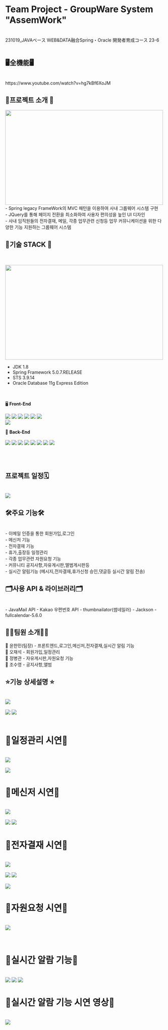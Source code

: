# Team Project - GroupWare System "AssemWork"
<br>
231019_JAVAベース WEB&DATA融合Spring・Oracle 開発者育成コース 23-6 <dasdf
2組 Team Project 社内用グループウェアシステム
<br><br><br>

## 🖥全機能🖥
<br>
https://www.youtube.com/watch?v=hg7kBf6XoJM


 ## 📢프로젝트 소개 📢
 
<img src="https://github.com/YoonHanmin/GroupWareTeamProject/assets/145332449/ee50ac5c-2cea-49bc-8cbe-b7e246a56c60" style="width:500px; height:300px;">
 
 <br>
 - Spring legacy FrameWork의 MVC 패턴을 이용하여 사내 그룹웨어 시스템 구현   <br>
 - JQuery를 통해 페이지 전환을 최소화하여 사용자 편의성을 높인 UI 디자인 <br> 
 - 사내 임직원들의 전자결재, 메일, 각종 업무관련 신청등 업무 커뮤니케이션을 위한 다양한 기능 지원하는 그룹웨어 시스템

<br>

## 🧾기술 STACK 🧾
<br><br>
<img src="https://github.com/YoonHanmin/GroupWareTeamProject/assets/145332449/8a87ad7b-f4cd-479d-b5a6-8b0def722143" style="width:500px; height:300px;">
- JDK 1.8
- Spring Framework 5.0.7.RELEASE
- STS 3.9.14
- Oracle Database 11g Express Edition 

<br><br>
🖥️ <b>Front-End</b> <br><br>
<img src="https://img.shields.io/badge/HTML5-00599C?style=flat&logo=HTML5&logoColor=white"/>
<img src="https://img.shields.io/badge/CSS3-1572B6?style=flat&logo=CSS3&logoColor=white"/>
<img src="https://img.shields.io/badge/JavaScript-F7DF1E?style=flat&logo=javascript&logoColor=white"/>
<img src="https://img.shields.io/badge/jQuery-0769AD?style=flat&logo=jQuery&logoColor=white"/>
<img src="https://img.shields.io/badge/AJAX -EE4353?style=flat&logo=AJAX&logoColor=white"/>
<img src="https://img.shields.io/badge/VSCode-007ACC?style=flat&logo=visualstudiocode&logoColor=white"/>	
<img src="https://img.shields.io/badge/BootStrap5-7952B3?style=flat&logo=bootstrap&logoColor=white"/>	


📡 <b>Back-End</b> <br><br>
<img src="https://img.shields.io/badge/Java1.8-3766AB?style=flat&logo=Java&logoColor=white"/>
<img src="https://img.shields.io/badge/Spring-6DB33F?style=flat&logo=Spring&logoColor=white"/>
<img src="https://img.shields.io/badge/Oracle-F80000?style=flat&logo=Oracle&logoColor=white"/>
<img src="https://img.shields.io/badge/JSP-333366?style=flat&logo=Java&logoColor=white"/>
<img src="https://img.shields.io/badge/Mybatis-000000?style=flat&logo=Mybatis&logoColor=white"/>
<img src="https://img.shields.io/badge/Tomcat-F8DC75?style=flat&logo=apachetomcat&logoColor=black"/>
<img src="https://img.shields.io/badge/GitHub-181717?style=flat&logo=GitHub&logoColor=white"/>
<img src="https://img.shields.io/badge/Maven-C71A36?style=flat&logo=apachemaven&logoColor=white"/>


<br>
<br>

## 프로젝트 일정🗓
<br>
<img src="https://github.com/YoonHanmin/GroupWareTeamProject/assets/145332449/9db1a7f1-766c-4e04-a041-d958aaff3312"/>
<br>

## 🛠주요 기능🛠
<br>
- 이메일 인증을 통한 회원가입,로그인
<br>
- 메신저 기능<br>
- 전자결재 기능<br>
- 휴가,출장등 일정관리<br>
- 각종 업무관련 자원요청 기능<br>
- 커뮤니티 공지사항,자유게시판,앨범게시판등<br>
- 실시간 알림기능 (메시지,전자결재,휴가신청 승인,댓글등 실시간 알림 전송)<br>

## 🗂사용 API & 라이브러리🗂
<br>
- JavaMail API
- Kakao 우편번호 API
- thumbnailator(썸네일러)
- Jackson
- fullcalendar-5.6.0


## 💁‍♂️팀원 소개💁‍♂️

🧑 윤한민(팀장) - 프론트엔드,로그인,메신저,전자결재,실시간 알림 기능<br>
🧑 오재석       - 회원가입,일정관리<br>
🧑 정병관       - 자유게시판,자원요청 기능<br>
🧑 조수영       - 공지사항,앨범<br>




## ⭐기능 상세설명 ⭐


<br>

<img src="https://github.com/YoonHanmin/GroupWareTeamProject/assets/145332449/71ab0e4f-4f25-4b78-b719-6fead96c9406"/>
<br>

<br>
<img src="https://github.com/YoonHanmin/GroupWareTeamProject/assets/145332449/4af276f9-0e25-4627-a87b-f483a3a99a91"/>
<img src="https://github.com/YoonHanmin/GroupWareTeamProject/assets/145332449/2bba0185-b899-4964-abeb-8c44442109bb"/>
<br>
<br>

<h1>📆일정관리 시연📆</h1>
<br>

<img src="https://github.com/YoonHanmin/GroupWareTeamProject/assets/145332449/2e5a333a-0471-4af6-a5f5-08d8e2e6d12a"/>
<br>
<br>
<img src="https://github.com/YoonHanmin/GroupWareTeamProject/assets/145332449/b2671595-ebc8-445f-a527-9bb95afaf36f"/>
<br>


<h1>📮메신저 시연📮</h1>
<br>
<img src="https://github.com/YoonHanmin/GroupWareTeamProject/assets/145332449/63e71304-d106-4df9-ae09-77af48c03f21"/>
<br>
<br>


<img src="https://github.com/YoonHanmin/GroupWareTeamProject/assets/145332449/847bbbe6-ade9-4490-8b0c-8e25da659ba9"/>
<img src="https://github.com/YoonHanmin/GroupWareTeamProject/assets/145332449/734210ab-3cf9-4494-8fc6-208d957eb694"/>
<br>
<h1>📜전자결재 시연📜</h1>
<br>
<img src="https://github.com/YoonHanmin/GroupWareTeamProject/assets/145332449/29cf6d31-74d4-46ae-833c-fe3f9827bf21"/>
<br>
<br>
<img src="https://github.com/YoonHanmin/GroupWareTeamProject/assets/145332449/29eece26-ee89-43a6-af69-f6ebf45da8bd"/>
<img src="https://github.com/YoonHanmin/GroupWareTeamProject/assets/145332449/eeaf3d49-b764-48b0-9b00-e7e354fef5d7"/>
<br>
<br>

<img src="https://github.com/YoonHanmin/GroupWareTeamProject/assets/145332449/30ce135d-bcd1-43b0-a887-593d657a50fa"/>
<br>
<h1>📜자원요청 시연📜</h1>
<br>
<img src="https://github.com/YoonHanmin/GroupWareTeamProject/assets/145332449/6db6c2ef-0c62-4f93-a615-d0283501dadc"/>
<br><br>
<br>
<h1>🔔실시간 알람 기능🔔</h1>
<br>
<img src="https://github.com/YoonHanmin/GroupWareTeamProject/assets/145332449/bc832411-5db5-4262-907c-ed3b68cd15a7"/>
<img src="https://github.com/YoonHanmin/GroupWareTeamProject/assets/145332449/9786520d-e473-4435-9e50-e795dd68fdcb"/>
<img src="https://github.com/YoonHanmin/GroupWareTeamProject/assets/145332449/2a41d7e6-2d8e-44fc-9d5f-722596986c26"/>

<br>
<h1>🔔실시간 알람 기능 시연 영상🔔</h1>
<br>
<img src="https://github.com/YoonHanmin/GroupWareTeamProject/assets/145332449/5416fb04-8e8e-460b-889e-36c5319c785b"/>


